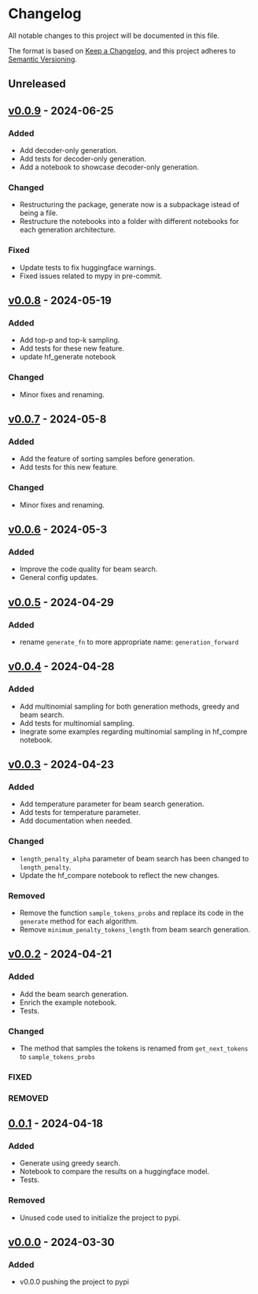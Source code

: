 # Changelog

All notable changes to this project will be documented in this file.

The format is based on [Keep a Changelog](https://keepachangelog.com/en/1.0.0/),
and this project adheres to [Semantic Versioning](https://semver.org/spec/v2.0.0.html).

## Unreleased

## [v0.0.9](https://github.com/MagedSaeed/generate-sequences/releases/tag/v0.0.9) - 2024-06-25

### Added

- Add decoder-only generation.
- Add tests for decoder-only generation.
- Add a notebook to showcase decoder-only generation.

### Changed
- Restructuring the package, generate now is a subpackage istead of being a file.
- Restructure the notebooks into a folder with different notebooks for each generation architecture.

### Fixed
- Update tests to fix huggingface warnings.
- Fixed issues related to mypy in pre-commit.

## [v0.0.8](https://github.com/MagedSaeed/generate-sequences/releases/tag/v0.0.8) - 2024-05-19

### Added

- Add top-p and top-k sampling.
- Add tests for these new feature.
- update hf_generate notebook

### Changed
- Minor fixes and renaming.

## [v0.0.7](https://github.com/MagedSaeed/generate-sequences/releases/tag/v0.0.7) - 2024-05-8

### Added

- Add the feature of sorting samples before generation.
- Add tests for this new feature.

### Changed
- Minor fixes and renaming.


## [v0.0.6](https://github.com/MagedSaeed/generate-sequences/releases/tag/v0.0.6) - 2024-05-3

### Added

- Improve the code quality for beam search.
- General config updates.

## [v0.0.5](https://github.com/MagedSaeed/generate-sequences/releases/tag/v0.0.5) - 2024-04-29

### Added

- rename `generate_fn` to more appropriate name: `generation_forward`

## [v0.0.4](https://github.com/MagedSaeed/generate-sequences/releases/tag/v0.0.4) - 2024-04-28

### Added

- Add multinomial sampling for both generation methods, greedy and beam search.
- Add tests for multinomial sampling.
- Inegrate some examples regarding multinomial sampling in hf_compre notebook.

## [v0.0.3](https://github.com/MagedSaeed/generate-sequences/releases/tag/v0.0.3) - 2024-04-23

### Added

- Add temperature parameter for beam search generation.
- Add tests for temperature parameter.
- Add documentation when needed.

### Changed
- `length_penalty_alpha` parameter of beam search has been changed to `length_penalty`.
- Update the hf_compare notebook to reflect the new changes.

### Removed
- Remove the function `sample_tokens_probs` and replace its code in the `generate` method for each algorithm.
- Remove `minimum_penalty_tokens_length` from beam search generation.

## [v0.0.2](https://github.com/MagedSaeed/generate-sequences/releases/tag/v0.0.2) - 2024-04-21

### Added

- Add the beam search generation.
- Enrich the example notebook.
- Tests.

### Changed

- The method that samples the tokens is renamed from `get_next_tokens` to `sample_tokens_probs`

### FIXED

### REMOVED

## [0.0.1](https://github.com/MagedSaeed/generate-sequences/releases/tag/v0.0.1) - 2024-04-18

### Added

- Generate using greedy search.
- Notebook to compare the results on a huggingface model.
- Tests.

### Removed

- Unused code used to initialize the project to pypi.


## [v0.0.0](https://github.com/MagedSaeed/generate-sequences/releases/tag/v0.0.0) - 2024-03-30

### Added

- v0.0.0 pushing the project to pypi


